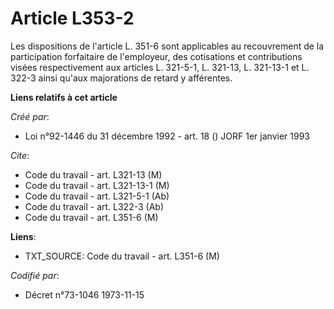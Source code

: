 # Article L353-2

Les dispositions de l'article L. 351-6 sont applicables au recouvrement de la participation forfaitaire de l'employeur, des
cotisations et contributions visées respectivement aux articles L. 321-5-1, L. 321-13, L. 321-13-1 et L. 322-3 ainsi qu'aux
majorations de retard y afférentes.

**Liens relatifs à cet article**

_Créé par_:

  - Loi n°92-1446 du 31 décembre 1992 - art. 18 () JORF 1er janvier 1993

_Cite_:

  - Code du travail - art. L321-13 (M)
  - Code du travail - art. L321-13-1 (M)
  - Code du travail - art. L321-5-1 (Ab)
  - Code du travail - art. L322-3 (Ab)
  - Code du travail - art. L351-6 (M)

**Liens**:

  - TXT_SOURCE: Code du travail - art. L351-6 (M)

_Codifié par_:

  - Décret n°73-1046 1973-11-15
